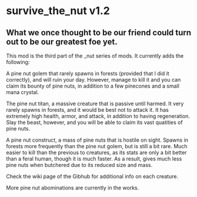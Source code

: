 # survive_the_nut v1.2
## What we once thought to be our friend could turn out to be our greatest foe yet.
This mod is the third part of the _nut series of mods. It currently adds the following:

A pine nut golem that rarely spawns in forests (provided that I did it correctly), and will ruin your day. However, manage to kill it and you can claim its bounty of pine nuts, in addition to a few pinecones and a small mana crystal.

The pine nut titan, a massive creature that is passive until harmed. It very rarely spawns in forests, and it would be best not to attack it. It has extremely high health, armor, and attack, in addition to having regeneration. Slay the beast, however, and you will be able to claim its vast quatities of pine nuts.

A pine nut construct, a mass of pine nuts that is hostile on sight. Spawns in forests more frequently than the pine nut golem, but is still a bit rare. Much easier to kill than the previous to creatures, as its stats are only a bit better than a feral human, though it is much faster. As a result, gives much less pine nuts when butchered due to its reduced size and mass.

Check the wiki page of the Gibhub for additional info on each creature.

More pine nut abominations are currently in the works.
